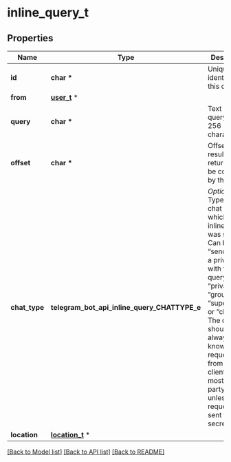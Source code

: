 # inline_query_t

## Properties
Name | Type | Description | Notes
------------ | ------------- | ------------- | -------------
**id** | **char \*** | Unique identifier for this query | 
**from** | [**user_t**](user.md) \* |  | 
**query** | **char \*** | Text of the query (up to 256 characters) | 
**offset** | **char \*** | Offset of the results to be returned, can be controlled by the bot | 
**chat_type** | **telegram_bot_api_inline_query_CHATTYPE_e** | *Optional*. Type of the chat from which the inline query was sent. Can be either “sender” for a private chat with the inline query sender, “private”, “group”, “supergroup”, or “channel”. The chat type should be always known for requests sent from official clients and most third-party clients, unless the request was sent from a secret chat | [optional] 
**location** | [**location_t**](location.md) \* |  | [optional] 

[[Back to Model list]](../README.md#documentation-for-models) [[Back to API list]](../README.md#documentation-for-api-endpoints) [[Back to README]](../README.md)


